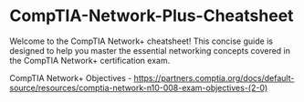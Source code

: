 # CompTIA-Network-Plus-Cheatsheet

Welcome to the CompTIA Network+ cheatsheet! This concise guide is designed to help you master the essential networking concepts covered in the CompTIA Network+ certification exam.

CompTIA Network+ Objectives - https://partners.comptia.org/docs/default-source/resources/comptia-network-n10-008-exam-objectives-(2-0)
